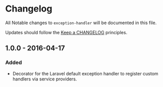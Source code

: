 # Changelog

All Notable changes to `exception-handler` will be documented in this file.

Updates should follow the [Keep a CHANGELOG](http://keepachangelog.com/) principles.

## 1.0.0 - 2016-04-17

### Added
- Decorator for the Laravel default exception handler to register custom handlers via service providers.
